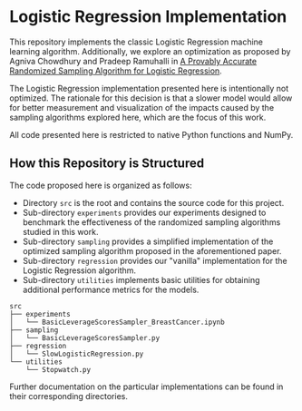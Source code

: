 # Logistic Regression Implementation

This repository implements the classic Logistic Regression machine learning algorithm. Additionally, we explore an optimization as proposed by Agniva Chowdhury and Pradeep Ramuhalli in [A Provably Accurate Randomized Sampling Algorithm for Logistic Regression](https://ojs.aaai.org/index.php/AAAI/article/view/29042).

The Logistic Regression implementation presented here is intentionally not optimized. The rationale for this decision is that a slower model would allow for better measurement and visualization of the impacts caused by the sampling algorithms explored here, which are the focus of this work.

All code presented here is restricted to native Python functions and NumPy.

## How this Repository is Structured

The code proposed here is organized as follows:

- Directory `src` is the root and contains the source code for this project.
- Sub-directory `experiments` provides our experiments designed to benchmark the effectiveness of the randomized sampling algorithms studied in this work.
- Sub-directory `sampling` provides a simplified implementation of the optimized sampling algorithm proposed in the aforementioned paper.
- Sub-directory `regression` provides our "vanilla" implementation for the Logistic Regression algorithm.
- Sub-directory `utilities` implements basic utilities for obtaining additional performance metrics for the models.

```
src
├── experiments
│   └── BasicLeverageScoresSampler_BreastCancer.ipynb
├── sampling
│   └── BasicLeverageScoresSampler.py
├── regression
│   └── SlowLogisticRegression.py
└── utilities
    └── Stopwatch.py
```

Further documentation on the particular implementations can be found in their corresponding directories.